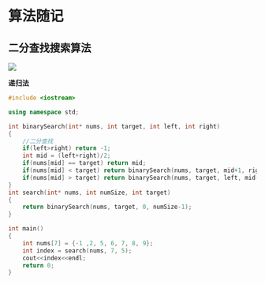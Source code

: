 # 算法随记

## 二分查找搜索算法

![](https://picgo-img-repo.oss-cn-beijing.aliyuncs.com/img/9d928ed00a12202296eab592443349c2.png)

**递归法**

```c++
#include <iostream>

using namespace std;

int binarySearch(int* nums, int target, int left, int right)
{
	//二分查找
	if(left>right) return -1;
	int mid = (left+right)/2;
	if(nums[mid] == target) return mid;
	if(nums[mid] < target) return binarySearch(nums, target, mid+1, right);
	if(nums[mid] > target) return binarySearch(nums, target, left, mid-1);
}
int search(int* nums, int numSize, int target)
{
	return binarySearch(nums, target, 0, numSize-1);
}

int main()
{
	int nums[7] = {-1 ,2, 5, 6, 7, 8, 9};
	int index = search(nums, 7, 5);
	cout<<index<<endl;
	return 0;
}
```

